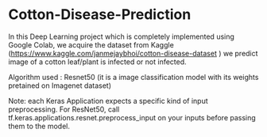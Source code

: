 # Cotton-Disease-Prediction

In this Deep Learning project which is completely implemented using Google Colab, we acquire the dataset from Kaggle (https://www.kaggle.com/janmejaybhoi/cotton-disease-dataset )
we predict image of a cotton leaf/plant  is infected or not infected.

Algorithm used : Resnet50 (it is a image classification model with its weights pretained on Imagenet dataset)

Note: each Keras Application expects a specific kind of input preprocessing. For ResNet50, call tf.keras.applications.resnet.preprocess_input on your inputs before passing them to the model.

